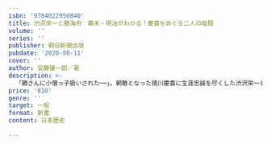 ```yaml
---
isbn: '9784022950840'
title: 渋沢栄一と勝海舟　幕末・明治がわかる！慶喜をめぐる二人の暗闘
volume: ''
series: ''
publisher: 朝日新聞出版
pubdate: '2020-08-11'
cover: ''
author: 安藤優一郎／著
description: >-
  「勝さんに小僧っ子扱いされた──」。朝敵となった徳川慶喜に生涯忠誠を尽くした渋沢栄一と、慶喜に30年間も「謹慎」を強いた勝海舟。共に幕臣だった二人の対立を描き、知られざる維新・明治史を解明する。西郷、大久保、伊藤、大隈、福沢など、著名人も多数登場。
price: '810'
genre: ''
target: 一般
format: 新書
content: 日本歴史

---
```

